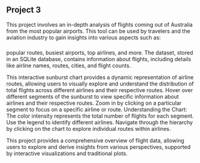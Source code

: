   ## Project 3
  
This project involves an in-depth analysis of flights coming out of Australia from the most popular airports. This tool can be used by travelers and the aviation industry to gain insights into various aspects such as:

###
popular routes, busiest airports, top airlines, and more. The dataset, stored in an SQLite database, contains information about flights, including details like airline names, routes, cities, and flight counts.

This interactive sunburst chart provides a dynamic representation of airline routes, allowing users to visually explore and understand the distribution of total flights across different airlines and their respective routes. 
Hover over different segments of the sunburst to view specific information about airlines and their respective routes.
Zoom in by clicking on a particular segment to focus on a specific airline or route.
Understanding the Chart:
The color intensity represents the total number of flights for each segment.
Use the legend to identify different airlines.
Navigate through the hierarchy by clicking on the chart to explore individual routes within airlines.

This project provides a comprehensive overview of flight data, allowing users to explore and derive insights from various perspectives, supported by interactive visualizations and traditional plots.
